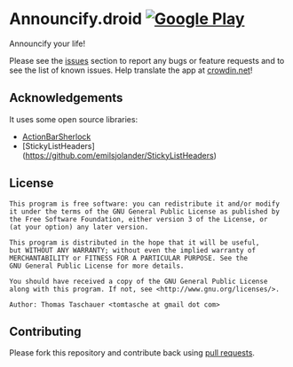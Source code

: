 # Announcify.droid [![Google Play](http://developer.android.com/images/brand/en_generic_rgb_wo_45.png)](https://play.google.com/store/apps/details?id=org.mailboxer.saymyname)

Announcify your life!

Please see the [issues](https://github.com/TomTasche/Announcify.droid/issues) section 
to report any bugs or feature requests and to see the list of known issues.
Help translate the app at [crowdin.net](http://crowdin.net/project/announcify)!

## Acknowledgements

It uses some open source libraries:

* [ActionBarSherlock](https://github.com/JakeWharton/ActionBarSherlock)
* [StickyListHeaders] (https://github.com/emilsjolander/StickyListHeaders)

## License

    This program is free software: you can redistribute it and/or modify
    it under the terms of the GNU General Public License as published by
    the Free Software Foundation, either version 3 of the License, or
    (at your option) any later version.

    This program is distributed in the hope that it will be useful,
    but WITHOUT ANY WARRANTY; without even the implied warranty of
    MERCHANTABILITY or FITNESS FOR A PARTICULAR PURPOSE. See the
    GNU General Public License for more details.

    You should have received a copy of the GNU General Public License
    along with this program. If not, see <http://www.gnu.org/licenses/>.
    
    Author: Thomas Taschauer <tomtasche at gmail dot com>

## Contributing
Please fork this repository and contribute back using
[pull requests](https://github.com/TomTasche/Announcify.droid/pulls).
